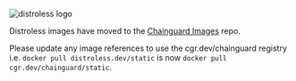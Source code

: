 
![distroless logo](https://github.com/distroless/.github/raw/main/profile/distroless-logo.svg)

Distroless images have moved to the [Chainguard Images](https://github.com/chainguard-images) repo. 

Please update any image references to use the cgr.dev/chainguard registry i.e. `docker pull distroless.dev/static` is now `docker pull cgr.dev/chainguard/static`.
